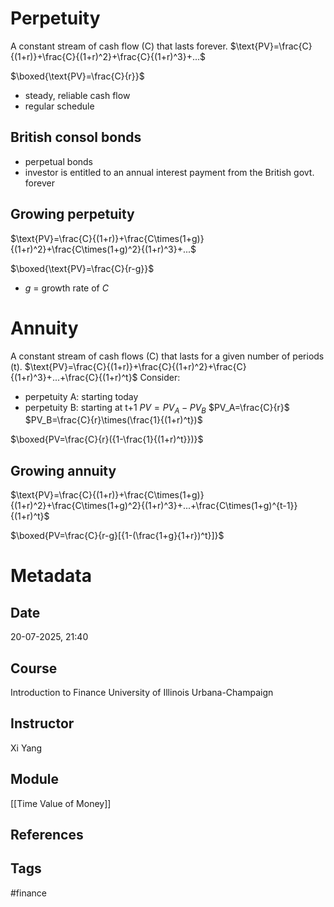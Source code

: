# Perpetuity
A constant stream of cash flow (C) that lasts forever.
$\text{PV}=\frac{C}{(1+r)}+\frac{C}{(1+r)^2}+\frac{C}{(1+r)^3}+...$

$\boxed{\text{PV}=\frac{C}{r}}$

- steady, reliable cash flow
- regular schedule
## British consol bonds
- perpetual bonds 
- investor is entitled to an annual interest payment from the British govt. forever
## Growing perpetuity
$\text{PV}=\frac{C}{(1+r)}+\frac{C\times(1+g)}{(1+r)^2}+\frac{C\times(1+g)^2}{(1+r)^3}+...$

$\boxed{\text{PV}=\frac{C}{r-g}}$
- $g$ = growth rate of $C$ 
# Annuity
A constant stream of cash flows (C) that lasts for a given number of periods (t).
$\text{PV}=\frac{C}{(1+r)}+\frac{C}{(1+r)^2}+\frac{C}{(1+r)^3}+...+\frac{C}{(1+r)^t}$
Consider:
- perpetuity A: starting today
- perpetuity B: starting at t+1
$PV=PV_A-PV_B$
$PV_A=\frac{C}{r}$
$PV_B=\frac{C}{r}\times(\frac{1}{(1+r)^t})$

$\boxed{PV=\frac{C}{r}({1-\frac{1}{(1+r)^t}})}$
## Growing annuity
$\text{PV}=\frac{C}{(1+r)}+\frac{C\times(1+g)}{(1+r)^2}+\frac{C\times(1+g)^2}{(1+r)^3}+...+\frac{C\times(1+g)^{t-1}}{(1+r)^t}$

$\boxed{PV=\frac{C}{r-g}[{1-(\frac{1+g}{1+r})^t}]}$
# Metadata
## Date
20-07-2025, 21:40
## Course
Introduction to Finance
University of Illinois Urbana-Champaign
## Instructor
Xi Yang
## Module
[[Time Value of Money]]
## References
## Tags
#finance 